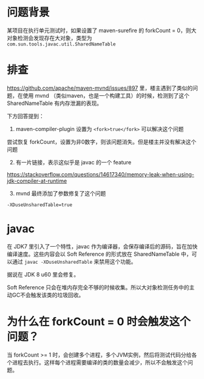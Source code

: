 # 问题背景

某项目在执行单元测试时，如果设置了 maven-surefire 的 forkCount = 0，则大对象检测会发现存在大对象，类型为 `com.sun.tools.javac.util.SharedNameTable`

# 排查

https://github.com/apache/maven-mvnd/issues/897 里，楼主遇到了类似的问题，在使用 mvnd （类似maven，也是一个构建工具）的时候，检测到了这个 SharedNameTable 有内存泄漏的表现。

下方回答提到：

1. maven-compiler-plugin 设置为 `<fork>true</fork>` 可以解决这个问题

尝试恢复 forkCount，设置为非0数字，则该问题消失。但是楼主并没有解决这个问题

2. 有一片链接，表示这似乎是 javac 的一个 feature

https://stackoverflow.com/questions/14617340/memory-leak-when-using-jdk-compiler-at-runtime

3. mvnd 最终添加了参数修复了这个问题

`-XDuseUnsharedTable=true`

# javac

在 JDK7 里引入了一个特性，javac 作为编译器，会保存编译后的源码，旨在加快编译速度。这些内容会以 Soft Reference 的形式放在 SharedNameTable 中，可以通过 `javac -XDuseUnsharedTable` 来禁用这个功能。

据说在 JDK 8 u60 里会修复。

Soft Reference 只会在堆内存完全不够的时候收集。所以大对象检测任务中的主动GC不会触发该类的垃圾回收。

# 为什么在 forkCount = 0 时会触发这个问题？

当 forkCount >= 1 时，会创建多个进程，多个JVM实例，然后将测试代码分给各个进程去执行。这样每个进程需要编译的类的数量会减少，所以不会触发这个问题。